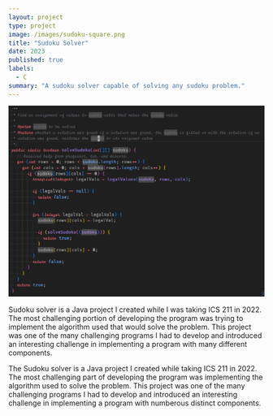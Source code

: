 ```yaml
---
layout: project
type: project
image: /images/sudoku-square.png
title: "Sudoku Solver"
date: 2023
published: true
labels:
  - C
summary: "A sudoku solver capable of solving any sudoku problem."
---
```


<img class="img-fluid" src="../images/sudoku-solver.PNG">

Sudoku solver is a Java project I created while I was taking ICS 211 in 2022. The most challenging portion of developing the program was trying to implement the algorithm used that would solve the problem. This project was one of the many challenging programs I had to develop and introduced an interesting challenge in implementing a program with many different components.

The Sudoku solver is a Java project I created while taking ICS 211 in 2022. The most challenging part of developing the program was implementing the algorithm used to solve the problem. This project was one of the many challenging programs I had to develop and introduced an interesting challenge in implementing a program with numberous distinct components.
